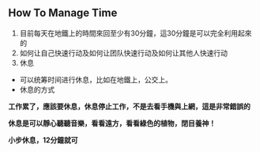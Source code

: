 ## How To Manage Time

1. 目前每天在地鐵上的時間來回至少有30分鐘，這30分鐘是可以完全利用起來的
2. 如何让自己快速行动及如何让团队快速行动及如何让其他人快速行动
3. 休息
 * 可以统筹时间进行休息，比如在地鐵上，公交上。
 * 休息的方式

**工作累了，應該要休息，休息停止工作，不是去看手機與上網，這是非常錯誤的**

**休息是可以靜心聽聽音樂，看看遠方，看看綠色的植物，閉目養神！**

**小步休息，12分鐘就可**
